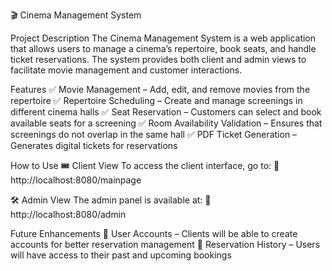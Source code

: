 🎬 Cinema Management System

Project Description
The Cinema Management System is a web application that allows users to manage a cinema’s repertoire, book seats, and handle ticket reservations. The system provides both client and admin views to facilitate movie management and customer interactions.

Features
✅ Movie Management – Add, edit, and remove movies from the repertoire
✅ Repertoire Scheduling – Create and manage screenings in different cinema halls
✅ Seat Reservation – Customers can select and book available seats for a screening
✅ Room Availability Validation – Ensures that screenings do not overlap in the same hall
✅ PDF Ticket Generation – Generates digital tickets for reservations

 How to Use
🎟️ Client View
To access the client interface, go to:
📍 http://localhost:8080/mainpage

🛠 Admin View
The admin panel is available at:
📍 http://localhost:8080/admin

 Future Enhancements
🔹 User Accounts – Clients will be able to create accounts for better reservation management
🔹 Reservation History – Users will have access to their past and upcoming bookings
